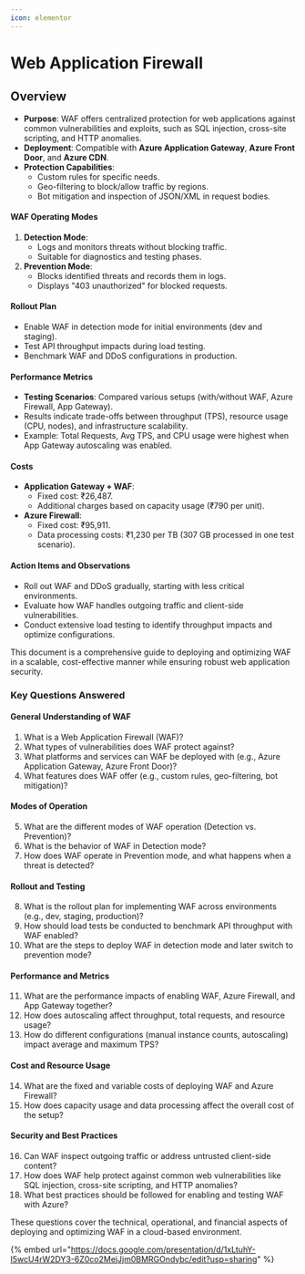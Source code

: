 ```yaml
---
icon: elementor
---
```


# Web Application Firewall

## Overview

* **Purpose**: WAF offers centralized protection for web applications against common vulnerabilities and exploits, such as SQL injection, cross-site scripting, and HTTP anomalies.
* **Deployment**: Compatible with **Azure Application Gateway**, **Azure Front Door**, and **Azure CDN**.
* **Protection Capabilities**:
  * Custom rules for specific needs.
  * Geo-filtering to block/allow traffic by regions.
  * Bot mitigation and inspection of JSON/XML in request bodies.

#### WAF Operating Modes

1. **Detection Mode**:
   * Logs and monitors threats without blocking traffic.
   * Suitable for diagnostics and testing phases.
2. **Prevention Mode**:
   * Blocks identified threats and records them in logs.
   * Displays "403 unauthorized" for blocked requests.

#### Rollout Plan

* Enable WAF in detection mode for initial environments (dev and staging).
* Test API throughput impacts during load testing.
* Benchmark WAF and DDoS configurations in production.

#### Performance Metrics

* **Testing Scenarios**: Compared various setups (with/without WAF, Azure Firewall, App Gateway).
* Results indicate trade-offs between throughput (TPS), resource usage (CPU, nodes), and infrastructure scalability.
* Example: Total Requests, Avg TPS, and CPU usage were highest when App Gateway autoscaling was enabled.

#### Costs

* **Application Gateway + WAF**:
  * Fixed cost: ₹26,487.
  * Additional charges based on capacity usage (₹790 per unit).
* **Azure Firewall**:
  * Fixed cost: ₹95,911.
  * Data processing costs: ₹1,230 per TB (307 GB processed in one test scenario).

#### Action Items and Observations

* Roll out WAF and DDoS gradually, starting with less critical environments.
* Evaluate how WAF handles outgoing traffic and client-side vulnerabilities.
* Conduct extensive load testing to identify throughput impacts and optimize configurations.

This document is a comprehensive guide to deploying and optimizing WAF in a scalable, cost-effective manner while ensuring robust web application security.

### Key Questions Answered

#### General Understanding of WAF

1. What is a Web Application Firewall (WAF)?
2. What types of vulnerabilities does WAF protect against?
3. What platforms and services can WAF be deployed with (e.g., Azure Application Gateway, Azure Front Door)?
4. What features does WAF offer (e.g., custom rules, geo-filtering, bot mitigation)?

#### Modes of Operation

5. What are the different modes of WAF operation (Detection vs. Prevention)?
6. What is the behavior of WAF in Detection mode?
7. How does WAF operate in Prevention mode, and what happens when a threat is detected?

#### Rollout and Testing

8. What is the rollout plan for implementing WAF across environments (e.g., dev, staging, production)?
9. How should load tests be conducted to benchmark API throughput with WAF enabled?
10. What are the steps to deploy WAF in detection mode and later switch to prevention mode?

#### Performance and Metrics

11. What are the performance impacts of enabling WAF, Azure Firewall, and App Gateway together?
12. How does autoscaling affect throughput, total requests, and resource usage?
13. How do different configurations (manual instance counts, autoscaling) impact average and maximum TPS?

#### Cost and Resource Usage

14. What are the fixed and variable costs of deploying WAF and Azure Firewall?
15. How does capacity usage and data processing affect the overall cost of the setup?

#### Security and Best Practices

16. Can WAF inspect outgoing traffic or address untrusted client-side content?
17. How does WAF help protect against common web vulnerabilities like SQL injection, cross-site scripting, and HTTP anomalies?
18. What best practices should be followed for enabling and testing WAF with Azure?

These questions cover the technical, operational, and financial aspects of deploying and optimizing WAF in a cloud-based environment.

{% embed url="https://docs.google.com/presentation/d/1xLtuhY-I5wcU4rW2DY3-6Z0co2MejJjm0BMRGOndybc/edit?usp=sharing" %}
